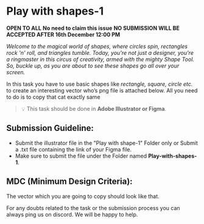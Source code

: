 # Play with shapes-1 

**OPEN TO ALL** **No need to claim this issue** **NO SUBMISSION WILL BE ACCEPTED AFTER 16th December 12:00 PM**

*Welcome to the magical world of shapes, where  circles spin, rectangles rock 'n' roll, and triangles tumble. Today, you're not just a designer, you're a ringmaster in this circus of creativity, armed with the mighty Shape Tool. So, buckle up, as you are about to see these shapes go all over your screen.*

In this task you have to use basic shapes like *rectangle, square, circle etc.* to create an interesting vector who’s png file is attached below. All you need to do is to copy that cat exactly same

> 💡 This task should be done in **Adobe Illustrator or Figma**.

## Submission Guideline:

- Submit the illustrator file in the "Play with shape-1" Folder only or Submit a .txt file containing the link of your Figma file.
- Make sure to submit the file under the Folder named **Play-with-shapes-1**.

## MDC (Minimum Design Criteria):

The vector which you are going to copy should look like that.

For any doubts related to the task or the submission process you can always ping us on discord. We will be happy to help.


